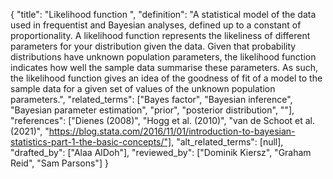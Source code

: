 {
    "title": "Likelihood function ",
    "definition": "A statistical model of the data used in frequentist and Bayesian analyses, defined up to a constant of proportionality. A likelihood function represents the likeliness of different parameters for your distribution given the data. Given that probability distributions have unknown population parameters, the likelihood function indicates how well the sample data summarise these parameters. As such, the likelihood function gives an idea of the goodness of fit of a model to the sample data for a given set of values of the unknown population parameters.",
    "related_terms": ["Bayes factor", "Bayesian inference", "Bayesian parameter estimation", "prior", "posterior distribution", ""],
    "references": ["Dienes (2008)", "Hogg et al. (2010)", "van de Schoot et al. (2021)", "https://blog.stata.com/2016/11/01/introduction-to-bayesian-statistics-part-1-the-basic-concepts/"],
    "alt_related_terms": [null],
    "drafted_by": ["Alaa AlDoh"],
    "reviewed_by": ["Dominik Kiersz", "Graham Reid", "Sam Parsons"]
  }
